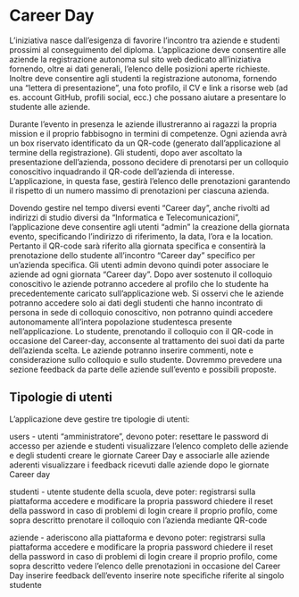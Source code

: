 # Career Day

L’iniziativa nasce dall’esigenza di favorire l’incontro tra aziende e studenti prossimi al conseguimento del diploma. L’applicazione deve consentire alle aziende la registrazione autonoma sul sito web dedicato all’iniziativa fornendo, oltre ai dati generali, l’elenco delle posizioni aperte richieste. Inoltre deve consentire agli studenti la registrazione autonoma, fornendo una “lettera di presentazione”, una foto profilo, il CV e link a risorse web (ad es. account GitHub, profili social, ecc.) che possano aiutare a presentare lo studente alle aziende. 

Durante l’evento in presenza le aziende illustreranno ai ragazzi la propria mission e il proprio fabbisogno in termini di competenze. Ogni azienda avrà un box riservato identificato da un QR-code (generato dall’applicazione al termine della registrazione). Gli studenti, dopo aver ascoltato la presentazione dell’azienda, possono decidere di prenotarsi per un colloquio conoscitivo inquadrando il QR-code dell’azienda di interesse. L’applicazione, in questa fase, gestirà l’elenco delle prenotazioni garantendo il rispetto di un numero massimo di prenotazioni per ciascuna azienda.

Dovendo gestire nel tempo diversi eventi “Career day”, anche rivolti ad indirizzi di studio diversi da “Informatica e Telecomunicazioni”, l’applicazione deve consentire agli utenti “admin” la creazione della giornata evento, specificando l’indirizzo di riferimento, la data, l’ora e la location. Pertanto il QR-code sarà riferito alla giornata specifica e consentirà la prenotazione dello studente all’incontro “Career day” specifico per un’azienda specifica. Gli utenti admin devono quindi poter associare le aziende ad ogni giornata “Career day”.
Dopo aver sostenuto il colloquio conoscitivo le aziende potranno accedere al profilo che lo studente ha precedentemente caricato sull’applicazione web. Si osservi che le aziende 
potranno accedere solo ai dati degli studenti che hanno incontrato di persona in sede di colloquio conoscitivo, non potranno quindi accedere autonomamente all’intera popolazione studentesca presente nell’applicazione. Lo studente, prenotando il colloquio con il QR-code in occasione del Career-day, acconsente al trattamento dei suoi dati da parte dell’azienda scelta. Le aziende potranno inserire commenti, note e considerazione sullo colloquio e sullo studente. Dovremmo prevedere una sezione feedback da parte delle aziende sull’evento e possibili proposte.

## Tipologie di utenti

L’applicazione deve gestire tre tipologie di utenti:

users - utenti “amministratore”, devono poter:
resettare le password di accesso per aziende e studenti
visualizzare l’elenco completo delle aziende e degli studenti
creare le giornate Career Day e associarle alle aziende aderenti
visualizzare i feedback ricevuti dalle aziende dopo le giornate Career day

studenti - utente studente della scuola, deve poter:
registrarsi sulla piattaforma
accedere e modificare la propria password
chiedere il reset della password in caso di problemi di login
creare il proprio profilo, come sopra descritto
prenotare il colloquio con l’azienda mediante QR-code

aziende - aderiscono alla piattaforma e devono poter:
registrarsi sulla piattaforma
accedere e modificare la propria password
chiedere il reset della password in caso di problemi di login
creare il proprio profilo, come sopra descritto
vedere l’elenco delle prenotazioni in occasione del Career Day
inserire feedback dell’evento
inserire note specifiche riferite al singolo studente
